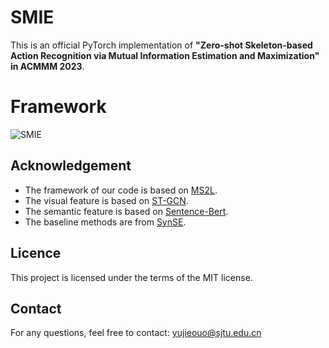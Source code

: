 # SMIE
This is an official PyTorch implementation of **"Zero-shot Skeleton-based Action Recognition 
via Mutual Information Estimation and Maximization" in ACMMM 2023**.

# Framework
![SMIE](https://github.com/YujieOuO/SMIE/blob/main/images/pipeline.png)

## Acknowledgement
* The framework of our code is based on [MS2L](https://github.com/LanglandsLin/MS2L).
* The visual feature is based on [ST-GCN](https://github.com/yysijie/st-gcn/blob/master/OLD_README.md).
* The semantic feature is based on [Sentence-Bert](https://github.com/UKPLab/sentence-transformers).
* The baseline methods are from [SynSE](https://github.com/skelemoa/synse-zsl).

## Licence
This project is licensed under the terms of the MIT license.

## Contact
For any questions, feel free to contact: yujieouo@sjtu.edu.cn
